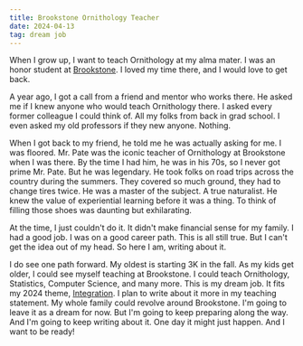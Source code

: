 ```yaml
---
title: Brookstone Ornithology Teacher
date: 2024-04-13
tag: dream job
---
```


When I grow up, I want to teach Ornithology at my alma mater.
I was an honor student at [Brookstone](https://www.brookstoneschool.org/).
I loved my time there, and I would love to get back.

A year ago, I got a call from a friend and mentor who works there.
He asked me if I knew anyone who would teach Ornithology there.
I asked every former colleague I could think of.
All my folks from back in grad school.
I even asked my old professors if they new anyone.
Nothing.

When I got back to my friend, he told me he was actually asking for me.
I was floored.
Mr. Pate was the iconic teacher of Ornithology at Brookstone when I was there.
By the time I had him, he was in his 70s, so I never got prime Mr. Pate.
But he was legendary.
He took folks on road trips across the country during the summers.
They covered so much ground, they had to change tires twice.
He was a master of the subject.
A true naturalist.
He knew the value of experiential learning before it was a thing.
To think of filling those shoes was daunting but exhilarating.

At the time, I just couldn't do it.
It didn't make financial sense for my family.
I had a good job.
I was on a good career path.
This is all still true.
But I can't get the idea out of my head.
So here I am, writing about it.

I do see one path forward.
My oldest is starting 3K in the fall.
As my kids get older, I could see myself teaching at Brookstone.
I could teach Ornithology, Statistics, Computer Science, and many more.
This is my dream job.
It fits my 2024 theme, [Integration](2024-01-01-2024-the-year-of-integration.md).
I plan to write about it more in my teaching statement.
My whole family could revolve around Brookstone.
I'm going to leave it as a dream for now.
But I'm going to keep preparing along the way.
And I'm going to keep writing about it.
One day it might just happen.
And I want to be ready!
